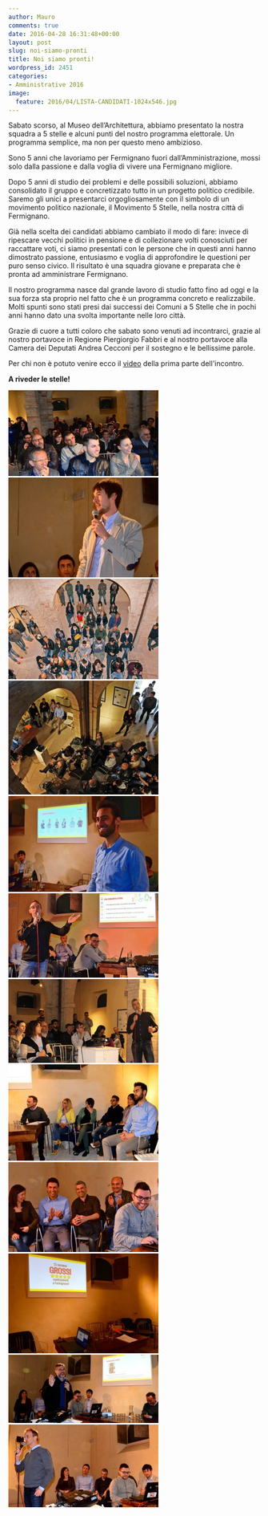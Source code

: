 ```yaml
---
author: Mauro
comments: true
date: 2016-04-28 16:31:48+00:00
layout: post
slug: noi-siamo-pronti
title: Noi siamo pronti!
wordpress_id: 2451
categories:
- Amministrative 2016
image:
  feature: 2016/04/LISTA-CANDIDATI-1024x546.jpg
---
```


Sabato scorso, al Museo dell’Architettura, abbiamo presentato la nostra squadra a 5 stelle e alcuni punti del nostro programma elettorale. Un programma semplice, ma non per questo meno ambizioso.

<!-- more -->

Sono 5 anni che lavoriamo per Fermignano fuori dall’Amministrazione, mossi solo dalla passione e dalla voglia di vivere una Fermignano migliore.

Dopo 5 anni di studio dei problemi e delle possibili soluzioni, abbiamo consolidato il gruppo e concretizzato tutto in un progetto politico credibile. Saremo gli unici a presentarci orgogliosamente con il simbolo di un movimento politico nazionale, il Movimento 5 Stelle, nella nostra città di Fermignano.

Già nella scelta dei candidati abbiamo cambiato il modo di fare: invece di ripescare vecchi politici in pensione e di collezionare volti conosciuti per raccattare voti, ci siamo presentati con le persone che in questi anni hanno dimostrato passione, entusiasmo e voglia di approfondire le questioni per puro senso civico. Il risultato è una squadra giovane e preparata che è pronta ad amministrare Fermignano.

Il nostro programma nasce dal grande lavoro di studio fatto fino ad oggi e la sua forza sta proprio nel fatto che è un programma concreto e realizzabile. Molti spunti sono stati presi dai successi dei Comuni a 5 Stelle che in pochi anni hanno dato una svolta importante nelle loro città.

Grazie di cuore a tutti coloro che sabato sono venuti ad incontrarci, grazie al nostro portavoce in Regione Piergiorgio Fabbri e al nostro portavoce alla Camera dei Deputati Andrea Cecconi per il sostegno e le bellissime parole.

Per chi non è potuto venire ecco il [video](https://www.youtube.com/watch?v=uKfkQjnOfGo&feature=youtu.be) della prima parte dell'incontro.

**A riveder le stelle!**

![10](/images/2016/04/10-300x171.jpg) ![1](/images/2016/04/1-300x199.jpg) ![2](/images/2016/04/2-300x200.jpg) ![3](/images/2016/04/3-300x227.jpg) ![4](/images/2016/04/4-300x191.jpg) ![5](/images/2016/04/5-300x168.jpg) ![6](/images/2016/04/6-300x167.jpg) ![7](/images/2016/04/7-300x192.jpg) ![8](/images/2016/04/8-300x179.jpg) ![9](/images/2016/04/9-300x199.jpg) ![12](/images/2016/04/12-300x136.jpg) ![11](/images/2016/04/11-300x165.jpg)
